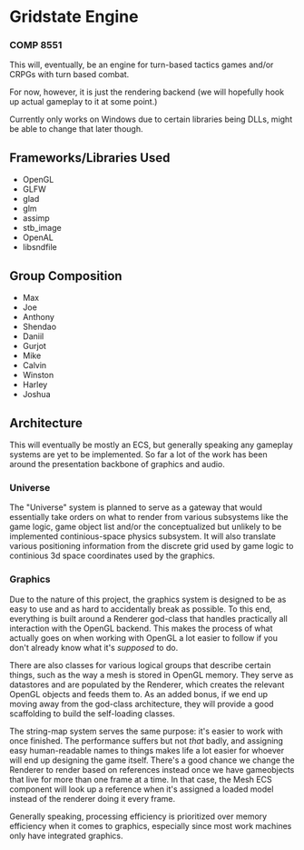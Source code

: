 # Gridstate Engine #
### COMP 8551 ###

This will, eventually, be an engine for turn-based tactics games and/or CRPGs with
turn based combat.

For now, however, it is just the rendering backend (we will hopefully hook up actual
gameplay to it at some point.)

Currently only works on Windows due to certain libraries being DLLs, might be able to
change that later though.

## Frameworks/Libraries Used ##
- OpenGL
- GLFW
- glad
- glm
- assimp
- stb_image
- OpenAL
- libsndfile

## Group Composition
- Max
- Joe
- Anthony
- Shendao
- Daniil
- Gurjot
- Mike
- Calvin
- Winston
- Harley
- Joshua

## Architecture

This will eventually be mostly an ECS, but generally speaking any gameplay systems are yet to be implemented.
So far a lot of the work has been around the presentation backbone of graphics and audio.

### Universe
The "Universe" system is planned to serve as a gateway that would essentially take orders on what to render
from various subsystems like the game logic, game object list and/or the conceptualized but unlikely to
be implemented continious-space physics subsystem. It will also translate various positioning information 
from the discrete grid used by game logic to continious 3d space coordinates used by the graphics.

### Graphics
Due to the nature of this project, the graphics system is designed to be as easy to use and as hard to
accidentally break as possible. To this end, everything is built around a Renderer god-class that handles
practically all interaction with the OpenGL backend. This makes the process of what actually goes on when
working with OpenGL a lot easier to follow if you don't already know what it's *supposed* to do.

There are also classes for various logical groups that describe certain things, such as the way a mesh is 
stored in OpenGL memory. They serve as datastores and are populated by the Renderer, which creates the 
relevant OpenGL objects and feeds them to. As an added bonus, if we end up moving away from the god-class 
architecture, they will provide a good scaffolding to build the self-loading classes.

The string-map system serves the same purpose: it's easier to work with once finished.
The performance suffers but not *that* badly, and assigning easy human-readable names to things makes life
a lot easier for whoever will end up designing the game itself. There's a good chance we change the Renderer
to render based on references instead once we have gameobjects that live for more than one frame at a time.
In that case, the Mesh ECS component will look up a reference when it's assigned a loaded model instead of
the renderer doing it every frame.

Generally speaking, processing efficiency is prioritized over memory efficiency when it comes to graphics,
especially since most work machines only have integrated graphics.
